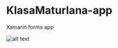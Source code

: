 # KlasaMaturlana-app
Xamarin forms app

![alt text](https://lh3.googleusercontent.com/L72SRmKnj_0zRhEmJwUUKb0gV96i-I-s4mf_XWdqBydvXNmjtkuf2Bu3KCQZ7PrdqA=h310-rw "Logo Title Text 1")
